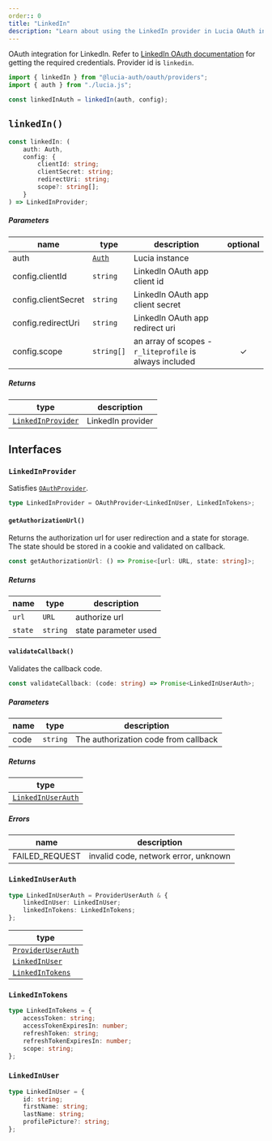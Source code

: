 ```yaml
---
order:: 0
title: "LinkedIn"
description: "Learn about using the LinkedIn provider in Lucia OAuth integration"
---
```


OAuth integration for LinkedIn. Refer to [LinkedIn OAuth documentation](https:/.microsoft.com/en-us/linkedin/shared/authentication/authorization-code-flow?tabs=HTTPS1) for getting the required credentials. Provider id is `linkedin`.

```ts
import { linkedIn } from "@lucia-auth/oauth/providers";
import { auth } from "./lucia.js";

const linkedInAuth = linkedIn(auth, config);
```

## `linkedIn()`

```ts
const linkedIn: (
	auth: Auth,
	config: {
		clientId: string;
		clientSecret: string;
		redirectUri: string;
		scope?: string[];
	}
) => LinkedInProvider;
```

##### Parameters

| name                | type       | description                                             | optional |
| ------------------- | ---------- | ------------------------------------------------------- | :------: |
| auth                | [`Auth`]() | Lucia instance                                          |          |
| config.clientId     | `string`   | LinkedIn OAuth app client id                            |          |
| config.clientSecret | `string`   | LinkedIn OAuth app client secret                        |          |
| config.redirectUri  | `string`   | LinkedIn OAuth app redirect uri                         |          |
| config.scope        | `string[]` | an array of scopes - `r_liteprofile` is always included |    ✓     |

##### Returns

| type                   | description       |
| ---------------------- | ----------------- |
| [`LinkedInProvider`]() | LinkedIn provider |

## Interfaces

### `LinkedInProvider`

Satisfies [`OAuthProvider`]().

```ts
type LinkedInProvider = OAuthProvider<LinkedInUser, LinkedInTokens>;
```

#### `getAuthorizationUrl()`

Returns the authorization url for user redirection and a state for storage. The state should be stored in a cookie and validated on callback.

```ts
const getAuthorizationUrl: () => Promise<[url: URL, state: string]>;
```

##### Returns

| name    | type     | description          |
| ------- | -------- | -------------------- |
| `url`   | `URL`    | authorize url        |
| `state` | `string` | state parameter used |

#### `validateCallback()`

Validates the callback code.

```ts
const validateCallback: (code: string) => Promise<LinkedInUserAuth>;
```

##### Parameters

| name | type     | description                          |
| ---- | -------- | ------------------------------------ |
| code | `string` | The authorization code from callback |

##### Returns

| type                   |
| ---------------------- |
| [`LinkedInUserAuth`]() |

##### Errors

| name           | description                          |
| -------------- | ------------------------------------ |
| FAILED_REQUEST | invalid code, network error, unknown |

### `LinkedInUserAuth`

```ts
type LinkedInUserAuth = ProviderUserAuth & {
	linkedInUser: LinkedInUser;
	linkedInTokens: LinkedInTokens;
};
```

| type                   |
| ---------------------- |
| [`ProviderUserAuth`]() |
| [`LinkedInUser`]()     |
| [`LinkedInTokens`]()   |

### `LinkedInTokens`

```ts
type LinkedInTokens = {
	accessToken: string;
	accessTokenExpiresIn: number;
	refreshToken: string;
	refreshTokenExpiresIn: number;
	scope: string;
};
```

### `LinkedInUser`

```ts
type LinkedInUser = {
	id: string;
	firstName: string;
	lastName: string;
	profilePicture?: string;
};
```
